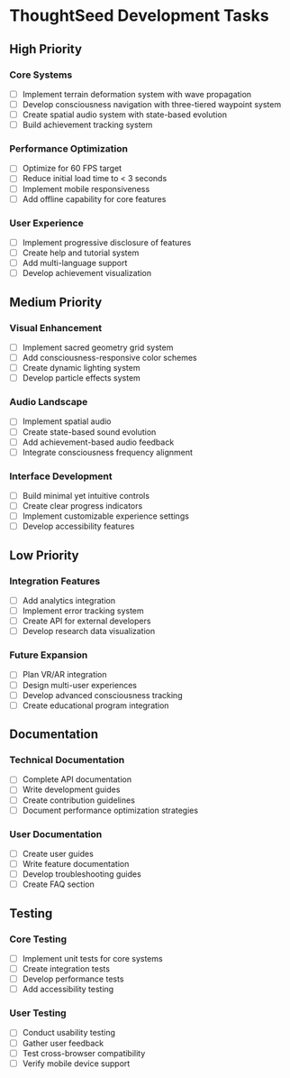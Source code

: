 # ThoughtSeed Development Tasks

## High Priority

### Core Systems
- [ ] Implement terrain deformation system with wave propagation
- [ ] Develop consciousness navigation with three-tiered waypoint system
- [ ] Create spatial audio system with state-based evolution
- [ ] Build achievement tracking system

### Performance Optimization
- [ ] Optimize for 60 FPS target
- [ ] Reduce initial load time to < 3 seconds
- [ ] Implement mobile responsiveness
- [ ] Add offline capability for core features

### User Experience
- [ ] Implement progressive disclosure of features
- [ ] Create help and tutorial system
- [ ] Add multi-language support
- [ ] Develop achievement visualization

## Medium Priority

### Visual Enhancement
- [ ] Implement sacred geometry grid system
- [ ] Add consciousness-responsive color schemes
- [ ] Create dynamic lighting system
- [ ] Develop particle effects system

### Audio Landscape
- [ ] Implement spatial audio
- [ ] Create state-based sound evolution
- [ ] Add achievement-based audio feedback
- [ ] Integrate consciousness frequency alignment

### Interface Development
- [ ] Build minimal yet intuitive controls
- [ ] Create clear progress indicators
- [ ] Implement customizable experience settings
- [ ] Develop accessibility features

## Low Priority

### Integration Features
- [ ] Add analytics integration
- [ ] Implement error tracking system
- [ ] Create API for external developers
- [ ] Develop research data visualization

### Future Expansion
- [ ] Plan VR/AR integration
- [ ] Design multi-user experiences
- [ ] Develop advanced consciousness tracking
- [ ] Create educational program integration

## Documentation

### Technical Documentation
- [ ] Complete API documentation
- [ ] Write development guides
- [ ] Create contribution guidelines
- [ ] Document performance optimization strategies

### User Documentation
- [ ] Create user guides
- [ ] Write feature documentation
- [ ] Develop troubleshooting guides
- [ ] Create FAQ section

## Testing

### Core Testing
- [ ] Implement unit tests for core systems
- [ ] Create integration tests
- [ ] Develop performance tests
- [ ] Add accessibility testing

### User Testing
- [ ] Conduct usability testing
- [ ] Gather user feedback
- [ ] Test cross-browser compatibility
- [ ] Verify mobile device support
